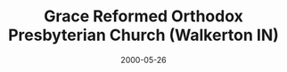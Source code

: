 ---
date: &id001 2000-05-26
end_date: null
location:
  address: 700 Van Buren Street
  city: Walkerton
  state: IN
minister:
- end: 2012-01-01
  name: Glenn Jerrell
  start: 2000-01-01
  type: Pastor
- end: null
  name: Matthew W.C. Barker
  start: 2012-01-01
  type: Pastor
ministers:
- Glenn Jerrell
- Matthew W.C. Barker
name: Grace Reformed Orthodox Presbyterian Church
names:
- end: null
  name: Grace Reformed Orthodox Presbyterian Church
  start: 2000-05-26
origination_date: *id001
raw_data: "IN    Walkerton\n\nGrace Reformed Orthodox Presbyterian Church  (May 26,\
  \ 2000\u2013 )\n700 Van Buren Street\nPastors: Glenn Jerrell, 2000\u20132012\nMatthew\
  \ W.C. Barker, 2012"
states:
- IN
status:
  active: true
  end_date: null
  reason: null
  received_from: null
  withdrawal_to: null
title: Grace Reformed Orthodox Presbyterian Church (Walkerton IN)
year_established:
- 2000

---